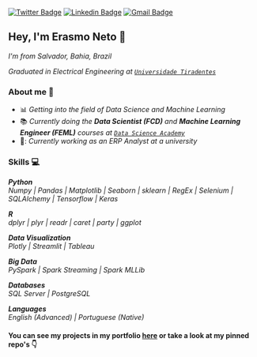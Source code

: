 [![Twitter Badge](https://img.shields.io/badge/-Twitter-1ca0f1?style=flat-square&logo=twitter&logoColor=white&link=https://twitter.com/erasmo_aln)](https://twitter.com/erasmo_aln) [![Linkedin Badge](https://img.shields.io/badge/-LinkedIn-blue?style=flat-square&logo=Linkedin&logoColor=white&link=https://www.linkedin.com/in/erasmoneto/)](https://www.linkedin.com/in/erasmoneto/) [![Gmail Badge](https://img.shields.io/badge/-Gmail-c14438?style=flat-square&logo=Gmail&logoColor=white&link=mailto:erasmo.aln@gmail.com)](mailto:erasmo.aln@gmail.com)
## Hey, I'm Erasmo Neto :wave:
*I'm from Salvador, Bahia, Brazil*

*Graduated in Electrical Engineering at [`Universidade Tiradentes`](https://www.unit.br/)*

### About me :thought_balloon:
- :bar_chart: *Getting into the field of Data Science and Machine Learning*
- :books: *Currently doing the **Data Scientist (FCD)** and **Machine Learning Engineer (FEML)** courses at [`Data Science Academy`](https://www.datascienceacademy.com.br/)*
- 🏤: *Currently working as an ERP Analyst at a university*

### Skills :computer:
***Python***  
*Numpy | Pandas | Matplotlib | Seaborn | sklearn | RegEx | Selenium | SQLAlchemy | Tensorflow | Keras*

***R***  
*dplyr | plyr | readr | caret | party | ggplot*  

***Data Visualization***  
*Plotly | Streamlit | Tableau*

***Big Data***  
*PySpark | Spark Streaming | Spark MLLib*

***Databases***  
*SQL Server | PostgreSQL*

***Languages***  
*English (Advanced) | Portuguese (Native)*


#### You can see my projects in my portfolio [here](https://erasmo-aln.github.io/) or take a look at my pinned repo's :point_down:
